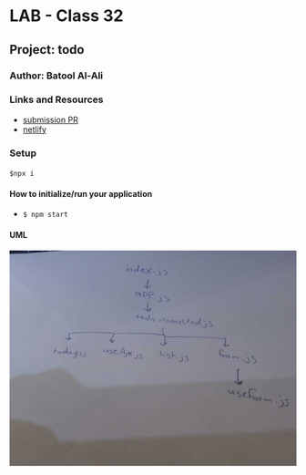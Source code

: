 # LAB - Class 32

## Project: todo

### Author: Batool Al-Ali

### Links and Resources

- [submission PR](https://github.com/batool-alali-401-advanced-javascript/todo/pull/5)
- [netlify](https://to-do-v1.netlify.app/)


### Setup
` $npx i `

#### How to initialize/run your application 
- `$ npm start`


#### UML
![UML Diagram](UML2.jpg)